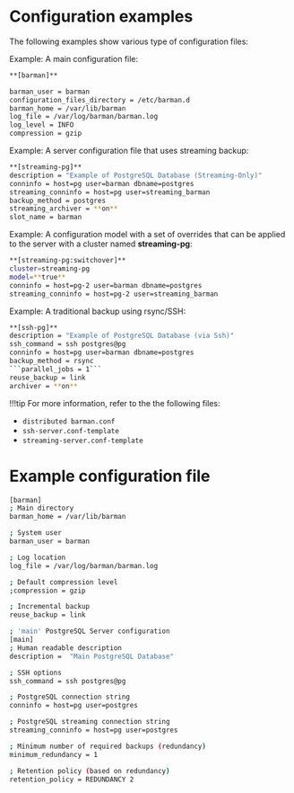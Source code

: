 # Configuration examples

The following examples show various type of configuration files:

Example: A main configuration file:
```bash
**[barman]**

barman_user = barman
configuration_files_directory = /etc/barman.d
barman_home = /var/lib/barman
log_file = /var/log/barman/barman.log
log_level = INFO
compression = gzip
```

Example: A server configuration file that uses streaming backup:
```bash
**[streaming-pg]**
description = "Example of PostgreSQL Database (Streaming-Only)"
conninfo = host=pg user=barman dbname=postgres
streaming_conninfo = host=pg user=streaming_barman
backup_method = postgres
streaming_archiver = **on**
slot_name = barman
```

Example: A configuration model with a set of overrides that can be applied to the server with a cluster named **streaming-pg**:
```bash
**[streaming-pg:switchover]**
cluster=streaming-pg
model=**true**
conninfo = host=pg-2 user=barman dbname=postgres
streaming_conninfo = host=pg-2 user=streaming_barman
```

Example: A traditional backup using rsync/SSH:
```bash
**[ssh-pg]**
description = "Example of PostgreSQL Database (via Ssh)"
ssh_command = ssh postgres@pg
conninfo = host=pg user=barman dbname=postgres
backup_method = rsync
```parallel_jobs = 1``` 
reuse_backup = link
archiver = **on**
```
!!!tip
    For more information, refer to the the following files:

- `distributed barman.conf`
- `ssh-server.conf-template`
- `streaming-server.conf-template`

# Example configuration file

```bash
[barman]
; Main directory
barman_home = /var/lib/barman

; System user
barman_user = barman

; Log location
log_file = /var/log/barman/barman.log

; Default compression level
;compression = gzip

; Incremental backup
reuse_backup = link

; 'main' PostgreSQL Server configuration
[main]
; Human readable description
description =  "Main PostgreSQL Database"

; SSH options
ssh_command = ssh postgres@pg

; PostgreSQL connection string
conninfo = host=pg user=postgres

; PostgreSQL streaming connection string
streaming_conninfo = host=pg user=postgres

; Minimum number of required backups (redundancy)
minimum_redundancy = 1

; Retention policy (based on redundancy)
retention_policy = REDUNDANCY 2
```